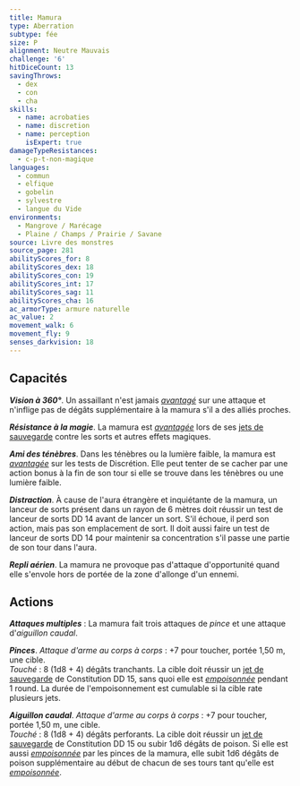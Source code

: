 ```yaml
---
title: Mamura
type: Aberration
subtype: fée
size: P
alignment: Neutre Mauvais
challenge: '6'
hitDiceCount: 13
savingThrows:
  - dex
  - con
  - cha
skills:
  - name: acrobaties
  - name: discretion
  - name: perception
    isExpert: true
damageTypeResistances:
  - c-p-t-non-magique
languages:
  - commun
  - elfique
  - gobelin
  - sylvestre
  - langue du Vide
environments:
  - Mangrove / Marécage
  - Plaine / Champs / Prairie / Savane
source: Livre des monstres
source_page: 281
abilityScores_for: 8
abilityScores_dex: 18
abilityScores_con: 19
abilityScores_int: 17
abilityScores_sag: 11
abilityScores_cha: 16
ac_armorType: armure naturelle
ac_value: 2
movement_walk: 6
movement_fly: 9
senses_darkvision: 18
---
```

## Capacités
_**Vision à 360°**_. Un assaillant n'est jamais [_avantagé_](/utiliser-les-caracteristiques/#avantage-et-desavantage) sur une attaque et n'inflige pas de dégâts supplémentaire à la mamura s'il a des alliés proches.

_**Résistance à la magie**_. La mamura est [_avantagée_](/utiliser-les-caracteristiques/#avantage-et-desavantage) lors de ses [jets de sauvegarde](/utiliser-les-caracteristiques/#jets-de-sauvegarde) contre les sorts et autres effets magiques.

_**Ami des ténèbres**_. Dans les ténèbres ou la lumière faible, la mamura est [_avantagée_](/utiliser-les-caracteristiques/#avantage-et-desavantage) sur les tests de Discrétion. Elle peut tenter de se cacher par une action bonus à la fin de son tour si elle se trouve dans les ténèbres ou une lumière faible.

_**Distraction**_. À cause de l'aura étrangère et inquiétante de la mamura, un lanceur de sorts présent dans un rayon de 6 mètres doit réussir un test de lanceur de sorts DD 14 avant de lancer un sort. S'il échoue, il perd son action, mais pas son emplacement de sort. Il doit aussi faire un test de lanceur de sorts DD 14 pour maintenir sa concentration s'il passe une partie de son tour dans l'aura.

_**Repli aérien**_. La mamura ne provoque pas d'attaque d'opportunité quand elle s'envole hors de portée de la zone d'allonge d'un ennemi.

## Actions
_**Attaques multiples**_ : La mamura fait trois attaques de _pince_ et une attaque d'_aiguillon caudal_.

_**Pinces**_. _Attaque d'arme au corps à corps_ : +7 pour toucher, portée 1,50 m, une cible.  
_Touché_ : 8 (1d8 + 4) dégâts tranchants. La cible doit réussir un [jet de sauvegarde](/utiliser-les-caracteristiques/#jets-de-sauvegarde) de Constitution DD 15, sans quoi elle est [_empoisonnée_](/gerer-la-sante-du-personnage/#empoisonne) pendant 1 round. La durée de l'empoisonnement est cumulable si la cible rate plusieurs jets.

_**Aiguillon caudal**_. _Attaque d'arme au corps à corps_ : +7 pour toucher, portée 1,50 m, une cible.  
_Touché_ : 8 (1d8 + 4) dégâts perforants. La cible doit réussir un [jet de sauvegarde](/utiliser-les-caracteristiques/#jets-de-sauvegarde) de Constitution DD 15 ou subir 1d6 dégâts de poison. Si elle est aussi [_empoisonnée_](/gerer-la-sante-du-personnage/#empoisonne) par les pinces de la mamura, elle subit 1d6 dégâts de poison supplémentaire au début de chacun de ses tours tant qu'elle est [_empoisonnée_](/gerer-la-sante-du-personnage/#empoisonne).
